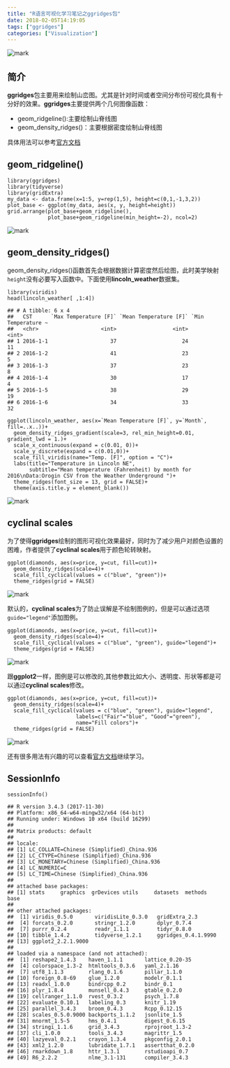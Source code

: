 ```yaml
---
title: "R语言可视化学习笔记之ggridges包"
date: 2018-02-05T14:19:05
tags: ["ggridges"]
categories: ["Visualization"]
---
```

![mark](https://github.com/YTLogos/Pic_blog/blob/master/bhlKJ09j0e.png?raw=true)

## 简介
**ggridges**包主要用来绘制山峦图。尤其是针对时间或者空间分布份可视化具有十分好的效果。**ggridges**主要提供两个几何图像函数：

* geom_ridgeline():主要绘制山脊线图
* geom_density_ridges()：主要根据密度绘制山脊线图

具体用法可以参考[官方文档](https://cran.r-project.org/web/packages/ggridges/vignettes/introduction.html)

<!--more-->

## geom_ridgeline()
```{r}
library(ggridges)
library(tidyverse)
library(gridExtra)
my_data <- data.frame(x=1:5, y=rep(1,5), height=c(0,1,-1,3,2))
plot_base <- ggplot(my_data, aes(x, y, height=height))
grid.arrange(plot_base+geom_ridgeline(), 
             plot_base+geom_ridgeline(min_height=-2), ncol=2)
```
![mark](https://github.com/YTLogos/Pic_blog/blob/master/JjFA48a46m.png?raw=true)

## geom_density_ridges()
geom_density_ridges()函数首先会根据数据计算密度然后绘图，此时美学映射`height`没有必要写入函数中。下面使用**lincoln_weather**数据集。

```{r}
library(viridis)
head(lincoln_weather[ ,1:4])
```
```
## # A tibble: 6 x 4
##   CST      `Max Temperature [F]` `Mean Temperature [F]` `Min Temperature ~
##   <chr>                    <int>                  <int>              <int>
## 1 2016-1-1                    37                     24                 11
## 2 2016-1-2                    41                     23                  5
## 3 2016-1-3                    37                     23                  8
## 4 2016-1-4                    30                     17                  4
## 5 2016-1-5                    38                     29                 19
## 6 2016-1-6                    34                     33                 32
```
```
ggplot(lincoln_weather, aes(x=`Mean Temperature [F]`, y=`Month`, fill=..x..))+
  geom_density_ridges_gradient(scale=3, rel_min_height=0.01, gradient_lwd = 1.)+
  scale_x_continuous(expand = c(0.01, 0))+
  scale_y_discrete(expand = c(0.01,0))+
  scale_fill_viridis(name="Temp. [F]", option = "C")+
  labs(title="Temperature in Lincoln NE",
       subtitle="Mean temperature (Fahrenheit) by month for 2016\nData:Orogin CSV from the Weather Underground ")+
  theme_ridges(font_size = 13, grid = FALSE)+
  theme(axis.title.y = element_blank())
```
![mark](https://github.com/YTLogos/Pic_blog/blob/master/bhlKJ09j0e.png?raw=true)

## cyclinal scales
为了使得**ggridges**绘制的图形可视化效果最好，同时为了减少用户对颜色设置的困难，作者提供了**cyclinal scales**用于颜色轮转映射。
```{r}
ggplot(diamonds, aes(x=price, y=cut, fill=cut))+
  geom_density_ridges(scale=4)+
  scale_fill_cyclical(values = c("blue", "green"))+
  theme_ridges(grid = FALSE)
```
![mark](https://github.com/YTLogos/Pic_blog/blob/master/ljf8Gcjh08.png?raw=true)

默认的，**cyclinal scales**为了防止误解是不绘制图例的，但是可以通过选项`guide="legend"`添加图例。
```{r}
ggplot(diamonds, aes(x=price, y=cut, fill=cut))+
  geom_density_ridges(scale=4)+
  scale_fill_cyclical(values = c("blue", "green"), guide="legend")+
  theme_ridges(grid = FALSE)
```
![mark](https://github.com/YTLogos/Pic_blog/blob/master/iGh734gaCG.png?raw=true)

跟**ggplot2**一样，图例是可以修改的,其他参数比如大小、透明度、形状等都是可以通过**cyclinal scales**修改。
```{r}
ggplot(diamonds, aes(x=price, y=cut, fill=cut))+
  geom_density_ridges(scale=4)+
  scale_fill_cyclical(values = c("blue", "green"), guide="legend",
                      labels=c("Fair"="blue", "Good"="green"),
                      name="Fill colors")+
  theme_ridges(grid = FALSE)
```

![mark](https://github.com/YTLogos/Pic_blog/blob/master/5kmJIcg7EB.png?raw=true)

还有很多用法有兴趣的可以查看[官方文档](https://cran.r-project.org/web/packages/ggridges/vignettes/introduction.html)继续学习。

## SessionInfo
```{r}
sessionInfo()
```
```
## R version 3.4.3 (2017-11-30)
## Platform: x86_64-w64-mingw32/x64 (64-bit)
## Running under: Windows 10 x64 (build 16299)
## 
## Matrix products: default
## 
## locale:
## [1] LC_COLLATE=Chinese (Simplified)_China.936 
## [2] LC_CTYPE=Chinese (Simplified)_China.936   
## [3] LC_MONETARY=Chinese (Simplified)_China.936
## [4] LC_NUMERIC=C                              
## [5] LC_TIME=Chinese (Simplified)_China.936    
## 
## attached base packages:
## [1] stats     graphics  grDevices utils     datasets  methods   base     
## 
## other attached packages:
##  [1] viridis_0.5.0       viridisLite_0.3.0   gridExtra_2.3      
##  [4] forcats_0.2.0       stringr_1.2.0       dplyr_0.7.4        
##  [7] purrr_0.2.4         readr_1.1.1         tidyr_0.8.0        
## [10] tibble_1.4.2        tidyverse_1.2.1     ggridges_0.4.1.9990
## [13] ggplot2_2.2.1.9000 
## 
## loaded via a namespace (and not attached):
##  [1] reshape2_1.4.3    haven_1.1.1       lattice_0.20-35  
##  [4] colorspace_1.3-2  htmltools_0.3.6   yaml_2.1.16      
##  [7] utf8_1.1.3        rlang_0.1.6       pillar_1.1.0     
## [10] foreign_0.8-69    glue_1.2.0        modelr_0.1.1     
## [13] readxl_1.0.0      bindrcpp_0.2      bindr_0.1        
## [16] plyr_1.8.4        munsell_0.4.3     gtable_0.2.0     
## [19] cellranger_1.1.0  rvest_0.3.2       psych_1.7.8      
## [22] evaluate_0.10.1   labeling_0.3      knitr_1.19       
## [25] parallel_3.4.3    broom_0.4.3       Rcpp_0.12.15     
## [28] scales_0.5.0.9000 backports_1.1.2   jsonlite_1.5     
## [31] mnormt_1.5-5      hms_0.4.1         digest_0.6.15    
## [34] stringi_1.1.6     grid_3.4.3        rprojroot_1.3-2  
## [37] cli_1.0.0         tools_3.4.3       magrittr_1.5     
## [40] lazyeval_0.2.1    crayon_1.3.4      pkgconfig_2.0.1  
## [43] xml2_1.2.0        lubridate_1.7.1   assertthat_0.2.0 
## [46] rmarkdown_1.8     httr_1.3.1        rstudioapi_0.7   
## [49] R6_2.2.2          nlme_3.1-131      compiler_3.4.3
```

